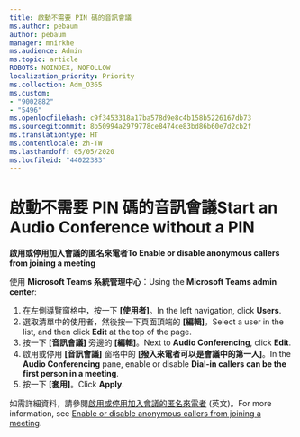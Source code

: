 ```yaml
---
title: 啟動不需要 PIN 碼的音訊會議
ms.author: pebaum
author: pebaum
manager: mnirkhe
ms.audience: Admin
ms.topic: article
ROBOTS: NOINDEX, NOFOLLOW
localization_priority: Priority
ms.collection: Adm_O365
ms.custom:
- "9002882"
- "5496"
ms.openlocfilehash: c9f3453318a17ba578d9e8c4b158b5226167db73
ms.sourcegitcommit: 8b50994a2979778ce8474ce83bd86b60e7d2cb2f
ms.translationtype: HT
ms.contentlocale: zh-TW
ms.lasthandoff: 05/05/2020
ms.locfileid: "44022383"
---
```

# <a name="start-an-audio-conference-without-a-pin"></a><span data-ttu-id="5dbce-102">啟動不需要 PIN 碼的音訊會議</span><span class="sxs-lookup"><span data-stu-id="5dbce-102">Start an Audio Conference without a PIN</span></span>

<span data-ttu-id="5dbce-103">**啟用或停用加入會議的匿名來電者**</span><span class="sxs-lookup"><span data-stu-id="5dbce-103">**To Enable or disable anonymous callers from joining a meeting**</span></span>

<span data-ttu-id="5dbce-104">使用 **Microsoft Teams 系統管理中心**：</span><span class="sxs-lookup"><span data-stu-id="5dbce-104">Using the **Microsoft Teams admin center**:</span></span>

1. <span data-ttu-id="5dbce-105">在左側導覽窗格中，按一下 **[使用者]**。</span><span class="sxs-lookup"><span data-stu-id="5dbce-105">In the left navigation, click **Users**.</span></span>
2. <span data-ttu-id="5dbce-106">選取清單中的使用者，然後按一下頁面頂端的 **[編輯]**。</span><span class="sxs-lookup"><span data-stu-id="5dbce-106">Select a user in the list, and then click **Edit** at the top of the page.</span></span>
3. <span data-ttu-id="5dbce-107">按一下 **[音訊會議]** 旁邊的 **[編輯]**。</span><span class="sxs-lookup"><span data-stu-id="5dbce-107">Next to **Audio Conferencing**, click **Edit**.</span></span>
4. <span data-ttu-id="5dbce-108">啟用或停用 **[音訊會議]** 窗格中的 **[撥入來電者可以是會議中的第一人]**。</span><span class="sxs-lookup"><span data-stu-id="5dbce-108">In the **Audio Conferencing** pane, enable or disable **Dial-in callers can be the first person in a meeting**.</span></span>
5. <span data-ttu-id="5dbce-109">按一下 **[套用]**。</span><span class="sxs-lookup"><span data-stu-id="5dbce-109">Click **Apply**.</span></span>

<span data-ttu-id="5dbce-110">如需詳細資料，請參閱[啟用或停用加入會議的匿名來電者](https://docs.microsoft.com/microsoftteams/start-an-audio-conference-over-the-phone-without-a-pin-in-teams) (英文)。</span><span class="sxs-lookup"><span data-stu-id="5dbce-110">For more information, see [Enable or disable anonymous callers from joining a meeting](https://docs.microsoft.com/microsoftteams/start-an-audio-conference-over-the-phone-without-a-pin-in-teams).</span></span>
